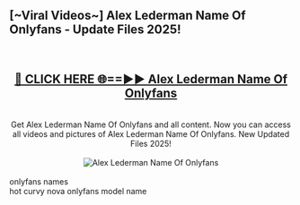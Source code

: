 <h2>[~Viral Videos~] Alex Lederman Name Of Onlyfans - Update Files 2025!</h2>
<br>
<div align="center">
<h2><a href="https://betterlinks.top/A2PfLJ" rel="nofollow">🔴 CLICK HERE 🌐==►► Alex Lederman Name Of Onlyfans</a></h2>
<br>
Get Alex Lederman Name Of Onlyfans and all content. Now you can access all videos and pictures of Alex Lederman Name Of Onlyfans. New Updated Files 2025!
<br>
<br>
<a href="https://betterlinks.top/A2PfLJ" rel="nofollow" data-target="animated-image.originalLink"><img src="https://i.ibb.co.com/WyWwxjT/player-gif2.gif" alt="Alex Lederman Name Of Onlyfans" style="max-width: 100%; display: inline-block;" data-target="animated-image.originalImage"></a>
</div>
<br>
onlyfans names<br>
hot curvy nova onlyfans model name